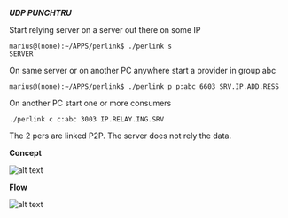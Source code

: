 ***UDP PUNCHTRU***


Start relying server on a server out there on some IP

```
marius@(none):~/APPS/perlink$ ./perlink s
SERVER  
```

On same server or on another PC anywhere start a provider in group abc

```
marius@(none):~/APPS/perlink$ ./perlink p p:abc 6603 SRV.IP.ADD.RESS

```
On another PC start one or more consumers

```
./perlink c c:abc 3003 IP.RELAY.ING.SRV

```


The 2 pers are linked P2P. The server does not rely the data.

**Concept**



![alt text](https://raw.githubusercontent.com/comarius/perlink/master/doc/concept.png "concept")


**Flow**

![alt text](https://raw.githubusercontent.com/comarius/perlink/master/doc/flow.png "flow")




